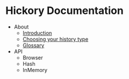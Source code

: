 # Hickory Documentation

* About
  * [Introduction](./about/introduction.md)
  * [Choosing your history type](./about/choosing.md)
  * [Glossary](./about/glossary.md)
* API
  * Browser
  * Hash
  * InMemory
